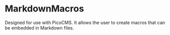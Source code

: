 # MarkdownMacros
Designed for use with PicoCMS. It allows the user to create macros that can be embedded in Markdown files.
